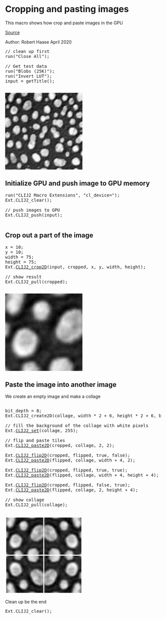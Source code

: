 

# Cropping and pasting images
This macro shows how crop and paste images in the GPU

[Source](https://github.com/clij/clij2-docs/tree/master/src/main/macro/crop_and_paste.ijm)

Author: Robert Haase
        April 2020

<pre class="highlight">
// clean up first
run("Close All");

// Get test data
run("Blobs (25K)");
run("Invert LUT");
input = getTitle();

</pre>
<a href="image_1587652041130.png"><img src="image_1587652041130.png" width="250" alt="blobs.gif"/></a>

## Initialize GPU and push image to GPU memory

<pre class="highlight">
run("CLIJ2 Macro Extensions", "cl_device=");
Ext.CLIJ2_clear();

// push images to GPU
Ext.CLIJ2_push(input);

</pre>

## Crop out a part of the image

<pre class="highlight">
x = 10;
y = 10;
width = 75;
height = 75;
Ext.<a href="https://clij.github.io/clij2-docs/reference_crop2D">CLIJ2_crop2D</a>(input, cropped, x, y, width, height);

// show result
Ext.CLIJ2_pull(cropped);

</pre>
<a href="image_1587652041252.png"><img src="image_1587652041252.png" width="250" alt="CLIJ2_crop2D_result136"/></a>

## Paste the image into another image
We create an empty image and make a collage

<pre class="highlight">

bit_depth = 8;
Ext.CLIJ2_create2D(collage, width * 2 + 6, height * 2 + 6, bit_depth);

// fill the background of the collage with white pixels
Ext.<a href="https://clij.github.io/clij2-docs/reference_set">CLIJ2_set</a>(collage, 255);

// flip and paste tiles
Ext.<a href="https://clij.github.io/clij2-docs/reference_paste2D">CLIJ2_paste2D</a>(cropped, collage, 2, 2);

Ext.<a href="https://clij.github.io/clij2-docs/reference_flip2D">CLIJ2_flip2D</a>(cropped, flipped, true, false);
Ext.<a href="https://clij.github.io/clij2-docs/reference_paste2D">CLIJ2_paste2D</a>(flipped, collage, width + 4, 2);

Ext.<a href="https://clij.github.io/clij2-docs/reference_flip2D">CLIJ2_flip2D</a>(cropped, flipped, true, true);
Ext.<a href="https://clij.github.io/clij2-docs/reference_paste2D">CLIJ2_paste2D</a>(flipped, collage, width + 4, height + 4);

Ext.<a href="https://clij.github.io/clij2-docs/reference_flip2D">CLIJ2_flip2D</a>(cropped, flipped, false, true);
Ext.<a href="https://clij.github.io/clij2-docs/reference_paste2D">CLIJ2_paste2D</a>(flipped, collage, 2, height + 4);

// show collage
Ext.CLIJ2_pull(collage);

</pre>
<a href="image_1587652041298.png"><img src="image_1587652041298.png" width="250" alt="CLIJ2_create2D_result137"/></a>

Clean up be the end

<pre class="highlight">
Ext.CLIJ2_clear();

</pre>




